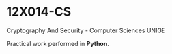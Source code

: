 # 12X014-CS
Cryptography And Security - Computer Sciences UNIGE

Practical work performed in **Python**.
